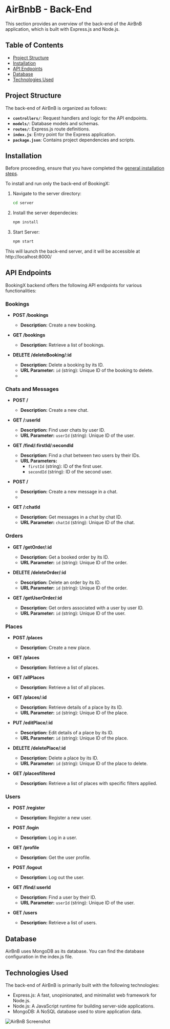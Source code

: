 # AirBnbB - Back-End

This section provides an overview of the back-end of the AirBnB application, which is built with Express.js and Node.js.

## Table of Contents

- [Project Structure](#project-structure)
- [Installation](#installation)
- [API Endpoints](#api-endpoints)
- [Database](#database)
- [Technologies Used](#technologies-used)

## Project Structure

The back-end of AirBnB is organized as follows:

  - **`controllers/`**: Request handlers and logic for the API endpoints.
  - **`models/`**: Database models and schemas.
  - **`routes/`**: Express.js route definitions.
  - **`index.js`**: Entry point for the Express application.
- **`package.json`**: Contains project dependencies and scripts.

## Installation

Before proceeding, ensure that you have completed the [general installation steps](../README.md#installation).

To install and run only the back-end of BookingX:

1. Navigate to the server directory:

   ```bash
   cd server
2. Install the server dependecies:
   ```bash
   npm install
3. Start Server:
   ```bash
   npm start

This will launch the back-end server, and it will be accessible at http://localhost:8000/

## API Endpoints

BookingX backend offers the following API endpoints for various functionalities:

### Bookings

- **POST /bookings**

  - **Description:** Create a new booking.

- **GET /bookings**

  - **Description:** Retrieve a list of bookings.

- **DELETE /deleteBooking/:id**

  - **Description:** Delete a booking by its ID.
  - **URL Parameter:** `id` (string): Unique ID of the booking to delete.
  - 
### Chats and Messages

- **POST /**

  - **Description:** Create a new chat.

- **GET /:userId**

  - **Description:** Find user chats by user ID.
  - **URL Parameter:** `userId` (string): Unique ID of the user.
  
- **GET /find/:firstId/:secondId**

  - **Description:** Find a chat between two users by their IDs.
  - **URL Parameters:**
    - `firstId` (string): ID of the first user.
    - `secondId` (string): ID of the second user.
 
- **POST /**

  - **Description:** Create a new message in a chat.
  - 
- **GET /:chatId**

  - **Description:** Get messages in a chat by chat ID.
  - **URL Parameter:** `chatId` (string): Unique ID of the chat.
 
### Orders

- **GET /getOrder/:id**

  - **Description:** Get a booked order by its ID.
  - **URL Parameter:** `id` (string): Unique ID of the order.

- **DELETE /deleteOrder/:id**

  - **Description:** Delete an order by its ID.
  - **URL Parameter:** `id` (string): Unique ID of the order.

- **GET /getUserOrder/:id**

  - **Description:** Get orders associated with a user by user ID.
  - **URL Parameter:** `id` (string): Unique ID of the user.
 
### Places

- **POST /places**

  - **Description:** Create a new place.

- **GET /places**

  - **Description:** Retrieve a list of places.

- **GET /allPlaces**

  - **Description:** Retrieve a list of all places.

- **GET /places/:id**

  - **Description:** Retrieve details of a place by its ID.
  - **URL Parameter:** `id` (string): Unique ID of the place.

- **PUT /editPlace/:id**

  - **Description:** Edit details of a place by its ID.
  - **URL Parameter:** `id` (string): Unique ID of the place.

- **DELETE /deletePlace/:id**

  - **Description:** Delete a place by its ID.
  - **URL Parameter:** `id` (string): Unique ID of the place to delete.

- **GET /placesfiltered**

  - **Description:** Retrieve a list of places with specific filters applied.
 
### Users

- **POST /register**

  - **Description:** Register a new user.
  
- **POST /login**

  - **Description:** Log in a user.

- **GET /profile**

  - **Description:** Get the user profile.

- **POST /logout**

  - **Description:** Log out the user.

- **GET /find/:userId**

  - **Description:** Find a user by their ID.
  - **URL Parameter:** `userId` (string): Unique ID of the user.

- **GET /users**

  - **Description:** Retrieve a list of users.

## Database
AirBnB uses MongoDB as its database. You can find the database configuration in the index.js file.

## Technologies Used
The back-end of AirBnB is primarily built with the following technologies:

- Express.js: A fast, unopinionated, and minimalist web framework for Node.js.
- Node.js: A JavaScript runtime for building server-side applications.
- MongoDB: A NoSQL database used to store application data.

![AirBnB Screenshot](https://res.cloudinary.com/dljgkzwfz/image/upload/v1694427320/Github%20ReadMe%20Screenshots/Screenshot_73_hdcphh.png)

